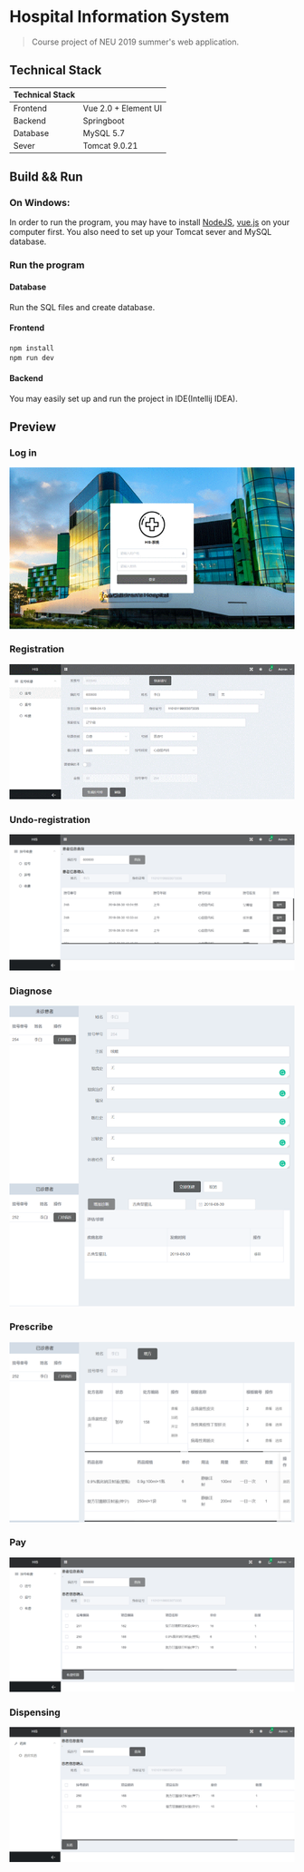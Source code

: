 # Hospital Information System
> Course project of NEU 2019 summer's web application.

## Technical Stack

|Technical Stack| |
|---|---|
|Frontend|Vue 2.0 + Element UI|
|Backend|Springboot|
|Database|MySQL 5.7|
|Sever|Tomcat 9.0.21|



## Build && Run
### On Windows:

In order to run the program, you may have to install [NodeJS](https://nodejs.org/en/), [vue.js](https://cli.vuejs.org/) on your computer first. You also need to set up your Tomcat sever and MySQL database. 

### Run the program
#### Database
Run the SQL files and create database.

#### Frontend
``` sh
npm install 
npm run dev
```

#### Backend
You may easily set up and run the project in IDE(Intellij IDEA).



## Preview

### Log in 
![Log in](/picture/LogIn.gif)

### Registration
![Registration](/picture/Registration.gif)

### Undo-registration
![UndoRegistration](/picture/UndoRegistration.png)

### Diagnose
![Diagnose](/picture/Diagnose.png)

### Prescribe
![Prescribe](/picture/Prescribe.png)

### Pay
![Pay](/picture/Pay.png)

### Dispensing
![Dispensing](/picture/Dispensing.png)
